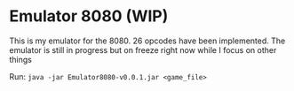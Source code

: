 # Emulator 8080 (WIP)

This is my emulator for the 8080. 26 opcodes have been implemented. The emulator is still in progress but on freeze right now while I focus on other things

Run: `java -jar Emulator8080-v0.0.1.jar <game_file>`
